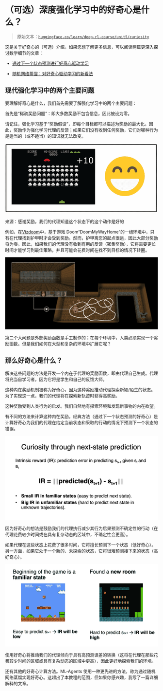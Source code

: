 # （可选）深度强化学习中的好奇心是什么？

> 原始文本：[`huggingface.co/learn/deep-rl-course/unit5/curiosity`](https://huggingface.co/learn/deep-rl-course/unit5/curiosity)

这是关于好奇心的（可选）介绍。如果您想了解更多信息，可以阅读两篇更深入探讨数学细节的文章：

+   [通过下一个状态预测进行好奇心驱动学习](https://medium.com/data-from-the-trenches/curiosity-driven-learning-through-next-state-prediction-f7f4e2f592fa)

+   [随机网络蒸馏：对好奇心驱动学习的新看法](https://medium.com/data-from-the-trenches/curiosity-driven-learning-through-random-network-distillation-488ffd8e5938)

## 现代强化学习中的两个主要问题

要理解好奇心是什么，我们首先需要了解强化学习中的两个主要问题：

首先是“稀疏奖励问题”：即大多数奖励不包含信息，因此被设为零。

请记住，强化学习基于“奖励假设”，即每个目标都可以描述为奖励的最大化。因此，奖励作为强化学习代理的反馈；如果它们没有收到任何奖励，它们对哪种行为是适当的（或不适当）的知识就无法改变。

![好奇心](img/542512c1c81fdf970fe9cb37254df345.png)

来源：感谢奖励，我们的代理知道这个状态下的这个动作是好的

例如，在[Vizdoom](https://vizdoom.cs.put.edu.pl/)中，基于游戏 Doom“DoomMyWayHome”的一组环境中，只有在代理找到护甲时才会受到奖励。然而，护甲离您的起点很远，因此大部分奖励将为零。因此，如果我们的代理没有收到有用的反馈（密集奖励），它将需要更长时间才能学习到最佳策略，并且可能会花费时间在找不到目标的情况下转圈。

![好奇心](img/e3753d61bd4ca091ba22d9ba1b36cd3f.png)

第二个大问题是外部奖励函数是手工制作的；在每个环境中，人类必须实现一个奖励函数。但是我们如何在大型和复杂的环境中扩展它呢？

## 那么好奇心是什么？

解决这些问题的方法是开发一个内在于代理的奖励函数，即由代理自己生成。代理将充当自学习者，因为它将是学生和自己的反馈大师。

这种内在奖励机制被称为好奇心，因为这种奖励推动代理探索新颖/陌生的状态。为了实现这一点，我们的代理将在探索新轨迹时获得高奖励。

这种奖励受到人类行为的启发。我们自然地有探索环境和发现新事物的内在欲望。

有不同的方法来计算这种内在奖励。经典方法（通过下一个状态预测的好奇心）是计算好奇心为我们的代理在给定当前状态和采取的行动的情况下预测下一个状态的错误。

![好奇心](img/6b030efa6065b6f29760b37ae29749d3.png)

因为好奇心的想法是鼓励我们的代理执行减少其行为后果预测不确定性的行动（在代理花费较少时间或在具有复杂动态的区域中，不确定性会更高）。

如果代理在这些状态上花费了很多时间，它将擅长预测下一个状态（低好奇心）。另一方面，如果它处于一个新的、未探索的状态，它将很难预测接下来的状态（高好奇心）。

![好奇心](img/513912902e6673ccaf455689bc8325ab.png)

使用好奇心将推动我们的代理倾向于具有高预测误差的转换（这将在代理在那些花费较少时间的区域或具有复杂动态的区域中更高），因此更好地探索我们的环境。

还有其他的好奇心计算方法。ML-Agents 使用一种更先进的方法，称为通过随机网络蒸馏实现好奇心。这超出了本教程的范围，但如果你感兴趣，我写了一篇详细解释的文章。
